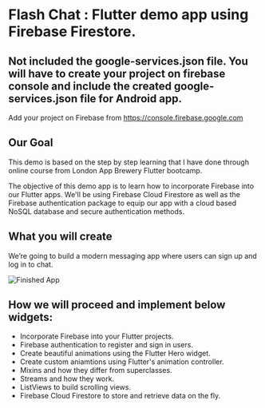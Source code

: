 
# Flash Chat : Flutter demo app using Firebase Firestore.

## Not included the google-services.json file. You will have to create your project on firebase console and include the created google-services.json file for Android app.

Add your project on Firebase from https://console.firebase.google.com

## Our Goal
This demo is based on the step by step learning that I have done through online course from London App Brewery Flutter bootcamp.

The objective of this demo app is to learn how to incorporate Firebase into our Flutter apps. We'll be using Firebase Cloud Firestore as well as the Firebase authentication package to equip our app with a cloud based NoSQL database and secure authentication methods. 


## What you will create

We’re going to build a modern messaging app where users can sign up and log in to chat.

![Finished App](https://github.com/londonappbrewery/Images/blob/master/flash_chat_flutter_demo.gif)

## How we will proceed and implement below widgets:

- Incorporate Firebase into your Flutter projects.
- Firebase authentication to register and sign in users.
- Create beautiful animations using the Flutter Hero widget.
- Create custom aniamtions using Flutter's animation controller. 
- Mixins and how they differ from superclasses.
- Streams and how they work.
- ListViews to build scrolling views.
- Firebase Cloud Firestore to store and retrieve data on the fly.

